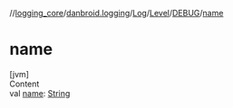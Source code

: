 //[logging_core](../../../../../index.md)/[danbroid.logging](../../../index.md)/[Log](../../index.md)/[Level](../index.md)/[DEBUG](index.md)/[name](name.md)



# name  
[jvm]  
Content  
val [name](name.md): [String](https://kotlinlang.org/api/latest/jvm/stdlib/kotlin/-string/index.html)  



